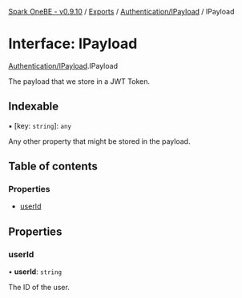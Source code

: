 [Spark OneBE - v0.9.10](../README.md) / [Exports](../modules.md) / [Authentication/IPayload](../modules/Authentication_IPayload.md) / IPayload

# Interface: IPayload

[Authentication/IPayload](../modules/Authentication_IPayload.md).IPayload

The payload that we store in a JWT Token.

## Indexable

▪ [key: `string`]: `any`

Any other property that might be stored in the payload.

## Table of contents

### Properties

- [userId](Authentication_IPayload.IPayload.md#userid)

## Properties

### userId

• **userId**: `string`

The ID of the user.
